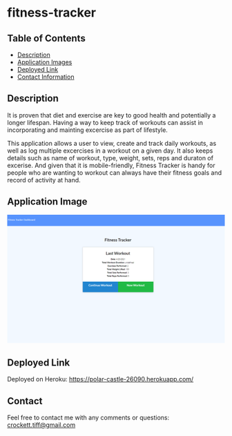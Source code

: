 # fitness-tracker 

## Table of Contents
* [Description](#description)
* [Application Images](#images)
* [Deployed Link](#link)
* [Contact Information](#contact) 

## Description 
It is proven that diet and exercise are key to good health and potentially a longer lifespan.  Having a way to keep track of workouts can assist in incorporating and mainting excercise as part of lifestyle.  

This application allows a user to view, create and track daily workouts, as well as log multiple excercises in a workout on a given day.  It also keeps details such as name of workout, type, weight, sets, reps and duraton of excerise. And given that it is mobile-friendly, Fitness Tracker is handy for people who are wanting to workout can always have their fitness goals and record of activity at hand. 

## Application Image

![Screenshot of app](https://github.com/tiffcrockett/fitness/blob/main/fitnessscrn.png?)


## Deployed Link

Deployed on Heroku: https://polar-castle-26090.herokuapp.com/

## Contact 
Feel free to contact me with any comments or questions:
crockett.tiff@gmail.com
















